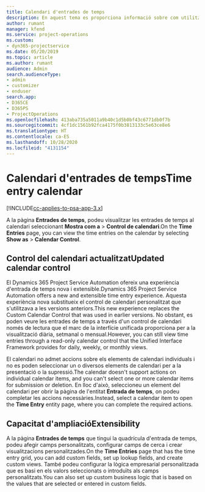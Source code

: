 ```yaml
---
title: Calendari d'entrades de temps
description: En aquest tema es proporciona informació sobre com utilitzar el calendari d'entrades de temps.
author: rumant
manager: kfend
ms.service: project-operations
ms.custom:
- dyn365-projectservice
ms.date: 05/20/2019
ms.topic: article
ms.author: rumant
audience: Admin
search.audienceType:
- admin
- customizer
- enduser
search.app:
- D365CE
- D365PS
- ProjectOperations
ms.openlocfilehash: 413aba735a5011a9b40c1d5b0bf43c6771db0f7b
ms.sourcegitcommit: 4cf1dc1561b92fca4175f0b3813133c5e63ce8e6
ms.translationtype: HT
ms.contentlocale: ca-ES
ms.lasthandoff: 10/28/2020
ms.locfileid: "4131154"
---
```

# <a name="time-entry-calendar"></a><span data-ttu-id="f4816-103">Calendari d'entrades de temps</span><span class="sxs-lookup"><span data-stu-id="f4816-103">Time entry calendar</span></span>

[!INCLUDE[cc-applies-to-psa-app-3.x](../includes/cc-applies-to-psa-app-3x.md)]

<span data-ttu-id="f4816-104">A la pàgina **Entrades de temps**, podeu visualitzar les entrades de temps al calendari seleccionant **Mostra com a** \> **Control de calendari**.</span><span class="sxs-lookup"><span data-stu-id="f4816-104">On the **Time Entries** page, you can view the time entries on the calendar by selecting **Show as** \> **Calendar Control**.</span></span>

## <a name="updated-calendar-control"></a><span data-ttu-id="f4816-105">Control del calendari actualitzat</span><span class="sxs-lookup"><span data-stu-id="f4816-105">Updated calendar control</span></span>

<span data-ttu-id="f4816-106">El Dynamics 365 Project Service Automation ofereix una experiència d'entrada de temps nova i extensible.</span><span class="sxs-lookup"><span data-stu-id="f4816-106">Dynamics 365 Project Service Automation offers a new and extensible time entry experience.</span></span> <span data-ttu-id="f4816-107">Aquesta experiència nova substitueix el control de calendari personalitzat que s'utilitzava a les versions anteriors.</span><span class="sxs-lookup"><span data-stu-id="f4816-107">This new experience replaces the Custom Calendar Control that was used in earlier versions.</span></span> <span data-ttu-id="f4816-108">No obstant, es poden veure les entrades de temps a través d'un control de calendari només de lectura que el marc de la interfície unificada proporciona per a la visualització diària, setmanal o mensual.</span><span class="sxs-lookup"><span data-stu-id="f4816-108">However, you can still view time entries through a read-only calendar control that the Unified Interface Framework provides for daily, weekly, or monthly views.</span></span>

<span data-ttu-id="f4816-109">El calendari no admet accions sobre els elements de calendari individuals i no es poden seleccionar un o diversos elements de calendari per a la presentació o la supressió.</span><span class="sxs-lookup"><span data-stu-id="f4816-109">The calendar doesn't support actions on individual calendar items, and you can't select one or more calendar items for submission or deletion.</span></span> <span data-ttu-id="f4816-110">En lloc d'això, seleccioneu un element del calendari per obrir la pàgina de l'entitat **Entrada de temps**, on podeu completar les accions necessàries.</span><span class="sxs-lookup"><span data-stu-id="f4816-110">Instead, select a calendar item to open the **Time Entry** entity page, where you can complete the required actions.</span></span>

## <a name="extensibility"></a><span data-ttu-id="f4816-111">Capacitat d'ampliació</span><span class="sxs-lookup"><span data-stu-id="f4816-111">Extensibility</span></span>

<span data-ttu-id="f4816-112">A la pàgina **Entrades de temps** que tingui la quadrícula d'entrada de temps, podeu afegir camps personalitzats, configurar camps de cerca i crear visualitzacions personalitzades.</span><span class="sxs-lookup"><span data-stu-id="f4816-112">On the **Time Entries** page that has the time entry grid, you can add custom fields, set up lookup fields, and create custom views.</span></span> <span data-ttu-id="f4816-113">També podeu configurar la lògica empresarial personalitzada que es basi en els valors seleccionats o introduïts als camps personalitzats.</span><span class="sxs-lookup"><span data-stu-id="f4816-113">You can also set up custom business logic that is based on the values that are selected or entered in custom fields.</span></span>
